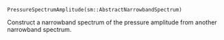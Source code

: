 ```
PressureSpectrumAmplitude(sm::AbstractNarrowbandSpectrum)
```

Construct a narrowband spectrum of the pressure amplitude from another narrowband spectrum.
